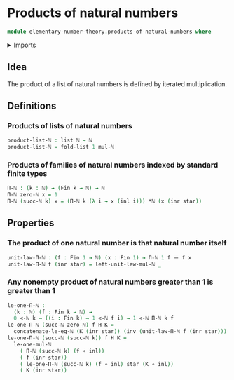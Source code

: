 # Products of natural numbers

```agda
module elementary-number-theory.products-of-natural-numbers where
```

<details><summary>Imports</summary>

```agda
open import elementary-number-theory.strict-inequality-natural-numbers
open import elementary-number-theory.multiplication-natural-numbers
open import elementary-number-theory.natural-numbers

open import foundation.coproduct-types
open import foundation.function-types
open import foundation.identity-types
open import foundation.unit-type

open import lists.lists

open import univalent-combinatorics.standard-finite-types
```

</details>

## Idea

The product of a list of natural numbers is defined by iterated multiplication.

## Definitions

### Products of lists of natural numbers

```agda
product-list-ℕ : list ℕ → ℕ
product-list-ℕ = fold-list 1 mul-ℕ
```

### Products of families of natural numbers indexed by standard finite types

```agda
Π-ℕ : (k : ℕ) → (Fin k → ℕ) → ℕ
Π-ℕ zero-ℕ x = 1
Π-ℕ (succ-ℕ k) x = (Π-ℕ k (λ i → x (inl i))) *ℕ (x (inr star))
```

## Properties

### The product of one natural number is that natural number itself

```agda
unit-law-Π-ℕ : (f : Fin 1 → ℕ) (x : Fin 1) → Π-ℕ 1 f ＝ f x
unit-law-Π-ℕ f (inr star) = left-unit-law-mul-ℕ _
```

### Any nonempty product of natural numbers greater than 1 is greater than 1

```agda
le-one-Π-ℕ :
  (k : ℕ) (f : Fin k → ℕ) →
  0 <-ℕ k → ((i : Fin k) → 1 <-ℕ f i) → 1 <-ℕ Π-ℕ k f
le-one-Π-ℕ (succ-ℕ zero-ℕ) f H K =
  concatenate-le-eq-ℕ (K (inr star)) (inv (unit-law-Π-ℕ f (inr star)))
le-one-Π-ℕ (succ-ℕ (succ-ℕ k)) f H K =
  le-one-mul-ℕ
    ( Π-ℕ (succ-ℕ k) (f ∘ inl))
    ( f (inr star))
    ( le-one-Π-ℕ (succ-ℕ k) (f ∘ inl) star (K ∘ inl))
    ( K (inr star))
```
